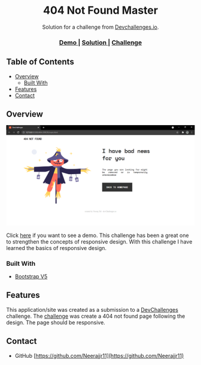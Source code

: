 <!-- Please update value in the {}  -->

<h1 align="center">404 Not Found Master</h1>

<div align="center">
   Solution for a challenge from  <a href="http://devchallenges.io" target="_blank">Devchallenges.io</a>.
</div>

<div align="center">
  <h3>
    <a href="https://github.com/Neerajjr11/404-Not-Found">
      Demo
    </a>
    <span> | </span>
    <a href="https://github.com/Neerajjr11/404-Not-Found">
      Solution
    </a>
    <span> | </span>
    <a href="https://devchallenges.io/challenges/wBunSb7FPrIepJZAg0sY">
      Challenge
    </a>
  </h3>
</div>

<!-- TABLE OF CONTENTS -->

## Table of Contents

- [Overview](#overview)
  - [Built With](#built-with)
- [Features](#features)
- [Contact](#contact)

<!-- OVERVIEW -->

## Overview

![screenshot](Capture.PNG)

Click [here]() if you want to see a demo.
This challenge has been a great one to strengthen the concepts of responsive design.
With this challenge I have learned the basics of responsive design.

### Built With

<!-- This section should list any major frameworks that you built your project using. Here are a few examples.-->

- [Bootstrap V5](https://getbootstrap.com/)

## Features

<!-- List the features of your application or follow the template. Don't share the figma file here :) -->

This application/site was created as a submission to a [DevChallenges](https://devchallenges.io/challenges) challenge. The [challenge](https://devchallenges.io/challenges/wBunSb7FPrIepJZAg0sY) was create a 404 not found page following the design. The page should be responsive.


## Contact

- GitHub [https://github.com/Neerajjr11](https://github.com/Neerajjr11)